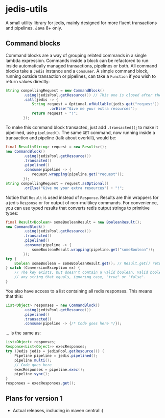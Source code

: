 # jedis-utils
A small utility library for jedis, mainly designed for more fluent transactions and pipelines. Java 8+ only.

## Command blocks
Command blocks are a way of grouping related commands in a single lambda expression. Commands inside a block can be refactored to run inside automatically managed transactions, pipelines or both.
All command blocks take a `Jedis` instance and a `Consumer`. A simple command block, running outside transaction or pipelines, can take a `Function` if you wish to return values directly:
```java
String compellingRequest = new CommandBlock()
        .using(jedisPool.getResource()) // This one is closed after the commands are executed
        .call(jedis -> {
            String request = Optional.ofNullable(jedis.get("request"))
                    .orElse("Give me your extra resources");
            return request + "!";
        });	
```

To make this command block transacted, just add `.transacted()`; to make it pipelined, use `pipelined()`. The same `GET` command, now running inside a transaction and pipeline (talk about overkill), would be:
```java
final Result<String> request = new Result<>();
new CommandBlock()
        .using(jedisPool.getResource())
        .transacted()
        .pipelined()
        .consume(pipeline -> {
            request.wrapping(pipeline.get("request"));
        });	
String compellingRequest = request.asOptional()
        .orElse("Give me your extra resources") + "!";
```
Notice that `Result` is used instead of `Response`. Results are thin wrappers for a jedis `Response` or for output of non-multikey commands. For convenience, you can use typed results that converts redis output strings to primitive types:

```java
final Result<Boolean> someBooleanResult = new BooleanResult();
new CommandBlock()
        .using(jedisPool.getResource())
        .transacted()
        .pipelined()
        .consume(pipeline -> {
            someBooleanResult.wrapping(pipeline.get("someBoolean"));
        });
try {
    Boolean someBoolean = someBooleanResult.get(); // Result.get() returns null just like Response.get()
} catch (ConversionException ex) {
    // The key exists, but doesn't contain a valid boolean. Valid boolean is
    // any string that equals, ignoring case, "true" or "false".
}
```

You also have access to a list containing all redis responses. This means that this:
```java
List<Object> responses = new CommandBlock()
        .using(jedisPool.getResource())
        .pipelined()
        .transacted()
        .consume(pipeline -> {/* Code goes here */});
```
... is the same as:
```java
List<Object> responses;
Response<List<Object>> execResponses;
try (Jedis jedis = jedisPool.getResource()) {
    Pipeline pipeline = jedis.pipelined();
    pipeline.multi();
    // Code goes here
    execResponses = pipeline.exec();
    pipeline.sync();
}
responses = execResponses.get();
```

## Plans for version 1
* Actual releases, including in maven central :)

